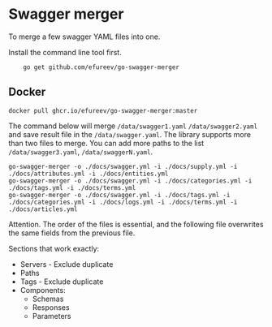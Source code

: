 # Swagger merger

To merge a few swagger YAML files into one.

Install the command line tool first.

```shell
	go get github.com/efureev/go-swagger-merger
```

## Docker

```shell
docker pull ghcr.io/efureev/go-swagger-merger:master
```

The command below will merge `/data/swagger1.yaml` `/data/swagger2.yaml` and save result file in
the `/data/swagger.yaml`. The library supports more than two files to merge. You can add more paths to the
list `/data/swagger3.yaml`, `/data/swaggerN.yaml`.

```shell
go-swagger-merger -o ./docs/swagger.yml -i ./docs/supply.yml -i ./docs/attributes.yml -i ./docs/entities.yml
go-swagger-merger -o ./docs/swagger.yml -i ./docs/categories.yml -i ./docs/tags.yml -i ./docs/terms.yml
go-swagger-merger -o ./docs/swagger.yml -i ./docs/tags.yml -i ./docs/categories.yml -i ./docs/logs.yml -i ./docs/terms.yml -i ./docs/articles.yml

```

Attention. The order of the files is essential, and the following file overwrites the same fields from the previous
file.

Sections that work exactly:

- Servers - Exclude duplicate
- Paths
- Tags - Exclude duplicate
- Components:
    - Schemas
    - Responses
    - Parameters
